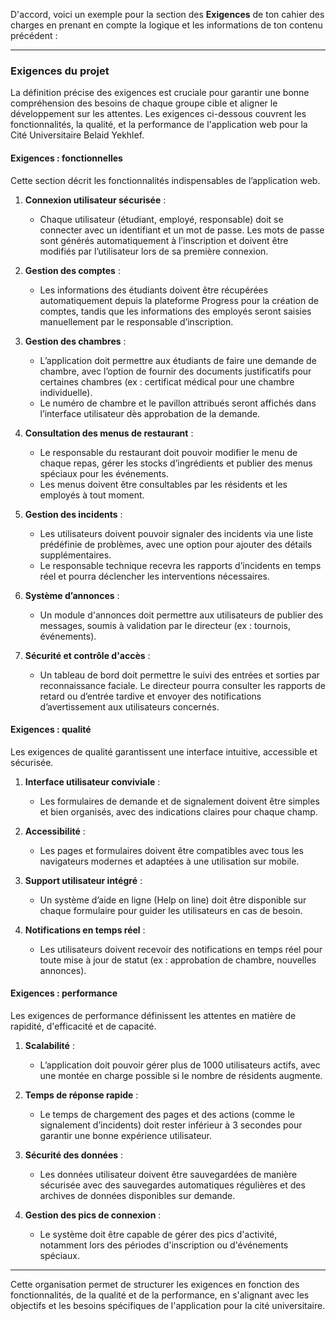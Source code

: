 D'accord, voici un exemple pour la section des **Exigences** de ton cahier des charges en prenant en compte la logique et les informations de ton contenu précédent :

---

### Exigences du projet

La définition précise des exigences est cruciale pour garantir une bonne compréhension des besoins de chaque groupe cible et aligner le développement sur les attentes. Les exigences ci-dessous couvrent les fonctionnalités, la qualité, et la performance de l'application web pour la Cité Universitaire Belaid Yekhlef.

#### Exigences : fonctionnelles
Cette section décrit les fonctionnalités indispensables de l’application web.

1. **Connexion utilisateur sécurisée** :
   - Chaque utilisateur (étudiant, employé, responsable) doit se connecter avec un identifiant et un mot de passe. Les mots de passe sont générés automatiquement à l’inscription et doivent être modifiés par l’utilisateur lors de sa première connexion.
  
2. **Gestion des comptes** :
   - Les informations des étudiants doivent être récupérées automatiquement depuis la plateforme Progress pour la création de comptes, tandis que les informations des employés seront saisies manuellement par le responsable d’inscription.

3. **Gestion des chambres** :
   - L’application doit permettre aux étudiants de faire une demande de chambre, avec l’option de fournir des documents justificatifs pour certaines chambres (ex : certificat médical pour une chambre individuelle).
   - Le numéro de chambre et le pavillon attribués seront affichés dans l’interface utilisateur dès approbation de la demande.

4. **Consultation des menus de restaurant** :
   - Le responsable du restaurant doit pouvoir modifier le menu de chaque repas, gérer les stocks d’ingrédients et publier des menus spéciaux pour les événements.
   - Les menus doivent être consultables par les résidents et les employés à tout moment.

5. **Gestion des incidents** :
   - Les utilisateurs doivent pouvoir signaler des incidents via une liste prédéfinie de problèmes, avec une option pour ajouter des détails supplémentaires.
   - Le responsable technique recevra les rapports d’incidents en temps réel et pourra déclencher les interventions nécessaires.

6. **Système d’annonces** :
   - Un module d'annonces doit permettre aux utilisateurs de publier des messages, soumis à validation par le directeur (ex : tournois, événements).
  
7. **Sécurité et contrôle d'accès** :
   - Un tableau de bord doit permettre le suivi des entrées et sorties par reconnaissance faciale. Le directeur pourra consulter les rapports de retard ou d’entrée tardive et envoyer des notifications d’avertissement aux utilisateurs concernés.

#### Exigences : qualité
Les exigences de qualité garantissent une interface intuitive, accessible et sécurisée.

1. **Interface utilisateur conviviale** :
   - Les formulaires de demande et de signalement doivent être simples et bien organisés, avec des indications claires pour chaque champ.
   
2. **Accessibilité** :
   - Les pages et formulaires doivent être compatibles avec tous les navigateurs modernes et adaptées à une utilisation sur mobile.

3. **Support utilisateur intégré** :
   - Un système d’aide en ligne (Help on line) doit être disponible sur chaque formulaire pour guider les utilisateurs en cas de besoin.

4. **Notifications en temps réel** :
   - Les utilisateurs doivent recevoir des notifications en temps réel pour toute mise à jour de statut (ex : approbation de chambre, nouvelles annonces).

#### Exigences : performance
Les exigences de performance définissent les attentes en matière de rapidité, d'efficacité et de capacité.

1. **Scalabilité** :
   - L’application doit pouvoir gérer plus de 1000 utilisateurs actifs, avec une montée en charge possible si le nombre de résidents augmente.

2. **Temps de réponse rapide** :
   - Le temps de chargement des pages et des actions (comme le signalement d’incidents) doit rester inférieur à 3 secondes pour garantir une bonne expérience utilisateur.

3. **Sécurité des données** :
   - Les données utilisateur doivent être sauvegardées de manière sécurisée avec des sauvegardes automatiques régulières et des archives de données disponibles sur demande.

4. **Gestion des pics de connexion** :
   - Le système doit être capable de gérer des pics d'activité, notamment lors des périodes d'inscription ou d'événements spéciaux.

---

Cette organisation permet de structurer les exigences en fonction des fonctionnalités, de la qualité et de la performance, en s'alignant avec les objectifs et les besoins spécifiques de l'application pour la cité universitaire.
